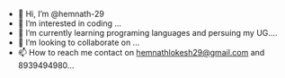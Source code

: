 - 👋 Hi, I’m @hemnath-29
- 👀 I’m interested in coding ...
- 🌱 I’m currently learning programing languages and persuing my UG.... 
- 💞️ I’m looking to collaborate on ...
- 📫 How to reach me  contact on hemnathlokesh29@gmail.com and 8939494980...

<!---
hemnath-29/hemnath-29 is a ✨ special ✨ repository because its `README.md` (this file) appears on your GitHub profile.
You can click the Preview link to take a look at your changes.
--->
